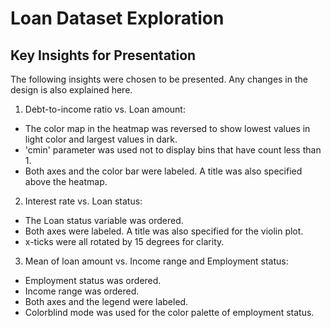 # Loan Dataset Exploration

## Key Insights for Presentation

The following insights were chosen to be presented. Any changes in the design is also explained here.

1. Debt-to-income ratio vs. Loan amount:
  - The color map in the heatmap was reversed to show lowest values in light color and largest values in dark.
  - 'cmin' parameter was used not to display bins that have count less than 1.
  - Both axes and the color bar were labeled. A title was also specified above the heatmap.

2. Interest rate vs. Loan status:
  - The Loan status variable was ordered.
  - Both axes were labeled. A title was also specified for the violin plot.
  - x-ticks were all rotated by 15 degrees for clarity.


3. Mean of loan amount vs. Income range and Employment status:
  - Employment status was ordered.
  - Income range was ordered.
  - Both axes and the legend were labeled.
  - Colorblind mode was used for the color palette of employment status.
